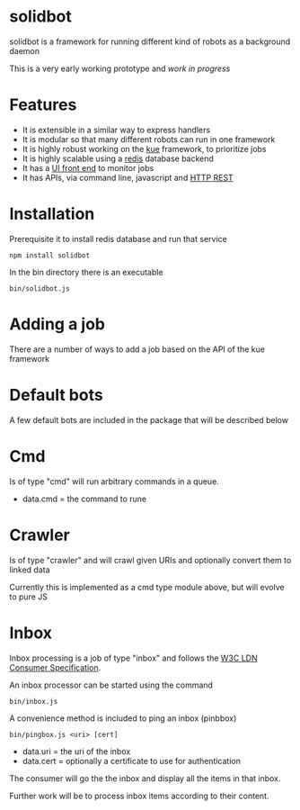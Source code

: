 # solidbot

solidbot is a framework for running different kind of robots as a background daemon

This is a very early working prototype and *work in progress*

# Features

* It is extensible in a similar way to express handlers
* It is modular so that many different robots can run in one framework
* It is highly robust working on the [kue](https://github.com/Automattic/kue) framework, to prioritize jobs
* It is highly scalable using a [redis](http://redis.io/) database backend
* It has a [UI front end](https://github.com/Automattic/kue#user-interface) to monitor jobs
* It has APIs, via command line, javascript and [HTTP REST](https://github.com/Automattic/kue#json-api)

# Installation

Prerequisite it to install redis database and run that service

    npm install solidbot

In the bin directory there is an executable

    bin/solidbot.js

# Adding a job

There are a number of ways to add a job based on the API of the kue framework

# Default bots

A few default bots are included in the package that will be described below

# Cmd

Is of type "cmd" will run arbitrary commands in a queue.

* data.cmd = the command to rune

# Crawler

Is of type "crawler" and will crawl given URIs and optionally convert them to linked data

Currently this is implemented as a cmd type module above, but will evolve to pure JS

# Inbox

Inbox processing is a job of type "inbox" and follows the [W3C LDN Consumer Specification](https://linkedresearch.org/ldn/#consuming).

An inbox processor can be started using the command

    bin/inbox.js

A convenience method is included to ping an inbox (pinbbox)

    bin/pingbox.js <uri> [cert]

* data.uri = the uri of the inbox
* data.cert = optionally a certificate to use for authentication

The consumer will go the the inbox and display all the items in that inbox.

Further work will be to process inbox items according to their content.
